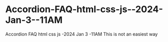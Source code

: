 # Accordion-FAQ-html-css-js--2024-Jan-3--11AM
Accordion FAQ html css js -2024 Jan 3 -11AM This is not an easiest way
